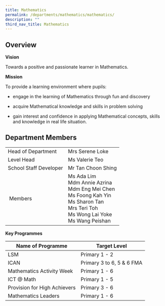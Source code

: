 ```yaml
---
title: Mathematics
permalink: /departments/mathematics/mathematics/
description: ""
third_nav_title: Mathematics
---
```

Overview
--------

**Vision**

Towards a positive and passionate learner in Mathematics.

  

**Mission**

To provide a learning environment where pupils:

* engage in the learning of Mathematics through fun and discovery

*   acquire Mathematical knowledge and skills in problem solving
*   gain interest and confidence in applying Mathematical concepts, skills and knowledge in real life situation.

  

Department Members
------------------

|  |  | 
| -------- | -------- | 
| Head of Department | Mrs Serene Loke
|Level Head| Ms Valerie Teo|
|School Staff Developer | Mr Tan Choon Shing
| Members| Ms Ada Lim<br>Mdm Annie Azrina<br>Mdm Eng Mei Chen<br>Ms Foong Kah Yin <br> Ms Sharon Tan<br>Mrs Teri Toh  <br>Ms Wong Lai Yoke  <br> Ms Wang Peishan


**Key Programmes**


| Name of Programme | Target Level | 
| -------- | -------- | 
| LSM     | Primary 1 - 2 |
|ICAN | Primary 3 to 6, 5 & 6 FMA
|Mathematics Activity Week | Primary 1 - 6
|ICT @ Math | Primary 1 - 5
| Provision for High Achievers | Primary 3 - 6
|Mathematics Leaders | Primary 1 - 6